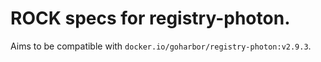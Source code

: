 # ROCK specs for registry-photon.

Aims to be compatible with `docker.io/goharbor/registry-photon:v2.9.3`.
